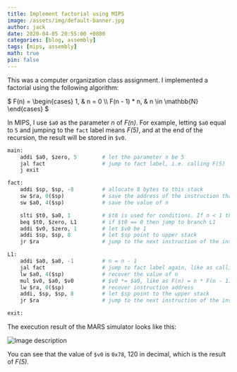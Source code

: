 ```yaml
---
title: Implement factorial using MIPS
image: /assets/img/default-banner.jpg
author: jack
date: 2020-04-05 20:55:00 +0800
categories: [blog, assembly]
tags: [mips, assembly]
math: true
pin: false
---
```


This was a computer organization class assignment. I implemented a factorial using the following algorithm:

$
F(n) = \begin{cases}  1, & n = 0 \\\\ F(n - 1) * n, & n \in \mathbb{N} \end{cases}
$

In MIPS, I use `$a0` as the parameter *n* of *F(n)*. For example, letting `$a0` equal to `5` and jumping to the `fact` label means *F(5)*, and at the end of the recursion, the result will be stored in `$v0`.

```py
main:
    addi $a0, $zero, 5        # let the parameter n be 5
    jal fact                  # jump to fact label, i.e. calling F(5)
    j exit

fact:
    addi $sp, $sp, -8         # allocate 8 bytes to this stack
    sw $ra, 0($sp)            # save the address of the instruction that calls fact label (instruction address)
    sw $a0, 4($sp)            # save the value of n

    slti $t0, $a0, 1          # $t0 is used for conditions. If n < 1 then $t0 = 1, else $t0 = 0
    beq $t0, $zero, L1        # if $t0 == 0 then jump to branch L1
    addi $v0, $zero, 1        # let $v0 be 1
    addi $sp, $sp, 8          # let $sp point to upper stack
    jr $ra                    # jump to the next instruction of the instruction calling fact

L1:
    addi $a0, $a0, -1         # n = n - 1
    jal fact                  # jump to fact label again, like as calling F(n - 1)
    lw $a0, 4($sp)            # recover the value of n
    mul $v0, $a0, $v0         # $v0 *= $a0, like as F(n) = n * F(n - 1)
    lw $ra, 0($sp)            # recover instruction address
    addi, $sp, $sp, 8         # let $sp point to the upper stack
    jr $ra                    # jump to the next instruction of the instruction calling L1

exit:
```

The execution result of the MARS simulator looks like this:

![Image description](https://dev-to-uploads.s3.amazonaws.com/uploads/articles/1willvg4t43u7hisghz3.jpg)

You can see that the value of `$v0` is `0x78`, 120 in decimal, which is the result of *F(5)*.